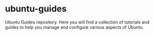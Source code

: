 # ubuntu-guides
Ubuntu Guides repository. Here you will find a collection of tutorials and guides to help you manage and configure various aspects of Ubuntu.
